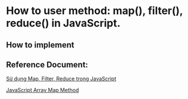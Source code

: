 # How to user method: map(), filter(), reduce() in JavaScript.

## How to implement


## Reference Document:

[Sử dụng Map, Filter, Reduce trong JavaScript](https://viblo.asia/p/su-dung-map-filter-va-reduce-trong-javascript-924lJA9bZPM)

[JavaScript Array Map Method](https://www.geeksforgeeks.org/javascript-array-map-method)
